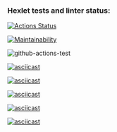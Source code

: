 ### Hexlet tests and linter status:
[![Actions Status](https://github.com/NatashaKarpos/frontend-project-lvl1/workflows/hexlet-check/badge.svg)](https://github.com/NatashaKarpos/frontend-project-lvl1/actions)

[![Maintainability](https://api.codeclimate.com/v1/badges/a99a88d28ad37a79dbf6/maintainability)](https://codeclimate.com/github/codeclimate/codeclimate/maintainability)

![github-actions-test](https://github.com/NatashaKarpos/frontend-project-lvl1/actions/workflows/github-actions-test.yml/badge.svg)

[![asciicast](https://asciinema.org/a/FMnQiAbN6VLPVjNbrKLMmkxEb.svg)](https://asciinema.org/a/FMnQiAbN6VLPVjNbrKLMmkxEb)

[![asciicast](https://asciinema.org/a/riVD5VrzedHtnQNBw9Cc2oYcp.svg)](https://asciinema.org/a/riVD5VrzedHtnQNBw9Cc2oYcp)

[![asciicast](https://asciinema.org/a/D2lYRbX2st442mvYVr7GdB02W.svg)](https://asciinema.org/a/D2lYRbX2st442mvYVr7GdB02W)

[![asciicast](https://asciinema.org/a/HjsktWH6RjYaAFEdxl28Avitp.svg)](https://asciinema.org/a/HjsktWH6RjYaAFEdxl28Avitp)

[![asciicast](https://asciinema.org/a/6iXvexqbRmF3Vsn3n3qT9GVCB.svg)](https://asciinema.org/a/6iXvexqbRmF3Vsn3n3qT9GVCB)
